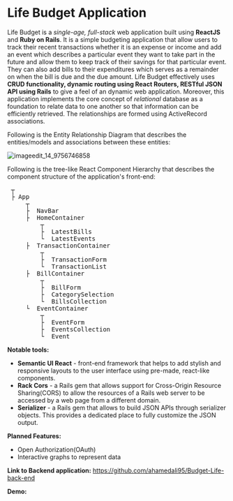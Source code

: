 # Life Budget Application

Life Budget is a *single-age, full-stack* web application built using **ReactJS** and **Ruby on Rails**. It is a simple budgeting application that allow users to track their recent transactions whether it is an expense or income and add an event which describes a particular event they want to take part in the future and allow them to keep track of their savings for that particular event. They can also add bills to their expenditures which serves as a remainder on when the bill is due and the due amount. Life Budget effectively uses **CRUD functionality, dynamic routing using React Routers, RESTful JSON API using Rails** to give a feel of an dynamic web application. Moreover, this application implements the core concept of *relational* database as a foundation to relate data to one another so that information can be efficiently retrieved. The relationships are formed using ActiveRecord associations.

Following is the Entity Relationship Diagram that describes the entities/models and associations between these entities:

![imageedit_14_9756746858](https://user-images.githubusercontent.com/24445922/41814444-47ac9a64-771a-11e8-8137-5d6c90e179e7.png)


Following is the tree-like React Component Hierarchy that describes the component structure of the application's front-end:

<pre>
 ┬  
 ├ App
     ┬  
     ├  NavBar
     ├  HomeContainer
         ┬  
         ├  LatestBills
         └  LatestEvents
     ├  TransactionContainer
         ┬  
         ├  TransactionForm
         └  TransactionList
     ├  BillContainer
         ┬  
         ├  BillForm
         ├  CategorySelection
         └  BillsCollection
     └  EventContainer
         ┬  
         ├  EventForm
         ├  EventsCollection
         └  Event
</pre>

**Notable tools:**

- **Semantic UI React** - front-end framework that helps to add stylish and responsive layouts to the user interface using pre-made, react-like components.
- **Rack Cors** - a Rails gem that allows support for Cross-Origin Resource Sharing(CORS) to allow the resources of a Rails web server to be accessed by a web page from a different domain.
- **Serializer** - a Rails gem that allows to build JSON APIs through serializer objects. This provides a dedicated place to fully customize the JSON output.

**Planned Features:**

- Open Authorization(OAuth)
- Interactive graphs to represent data

**Link to Backend application:**
https://github.com/ahamedali95/Budget-Life-back-end

**Demo:**
